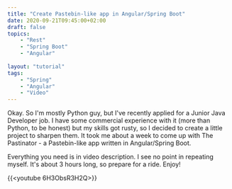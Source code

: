 ```yaml
---
title: "Create Pastebin-like app in Angular/Spring Boot"
date: 2020-09-21T09:45:00+02:00
draft: false
topics:
    - "Rest"
    - "Spring Boot"
    - "Angular"
    
layout: "tutorial"
tags: 
    - "Spring"
    - "Angular"
    - "Video"
---
```


Okay. So I'm mostly Python guy, but I've recently applied for a Junior Java Developer job. I have some commercial experience with it (more than Python, to be honest) but my skills got rusty, so I decided to create a little project to sharpen them. It took me about a week to come up with The Pastinator - a Pastebin-like app written in Angular/Spring Boot.

Everything you need is in video description. I see no point in repeating myself. It's about 3 hours long, so prepare for a ride. Enjoy!

{{<youtube 6H3ObsR3H2Q>}}